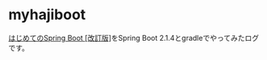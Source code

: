 # myhajiboot

[はじめてのSpring Boot [改訂版]](http://www.kohgakusha.co.jp/books/detail/978-4-7775-1969-9)をSpring Boot 2.1.4とgradleでやってみたログです。
